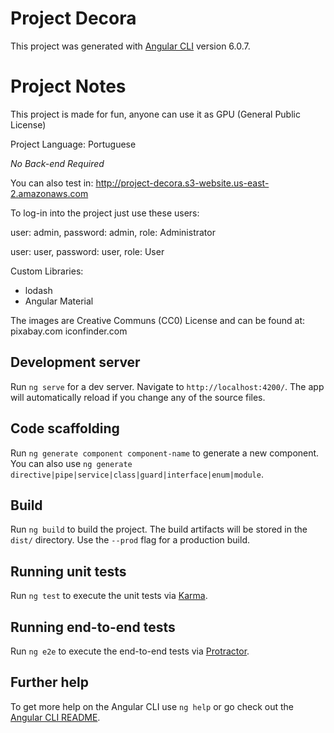 # Project Decora

This project was generated with [Angular CLI](https://github.com/angular/angular-cli) version 6.0.7.

# Project Notes
This project is made for fun, anyone can use it as GPU (General Public License)

Project Language: Portuguese

*No Back-end Required*

You can also test in: http://project-decora.s3-website.us-east-2.amazonaws.com

To log-in into the project just use these users:

user: admin, password: admin, role: Administrator

user: user, password: user, role: User

Custom Libraries:
- lodash
- Angular Material

The images are Creative Communs (CC0) License and can be found at:
pixabay.com
iconfinder.com

## Development server

Run `ng serve` for a dev server. Navigate to `http://localhost:4200/`. The app will automatically reload if you change any of the source files.

## Code scaffolding

Run `ng generate component component-name` to generate a new component. You can also use `ng generate directive|pipe|service|class|guard|interface|enum|module`.

## Build

Run `ng build` to build the project. The build artifacts will be stored in the `dist/` directory. Use the `--prod` flag for a production build.

## Running unit tests

Run `ng test` to execute the unit tests via [Karma](https://karma-runner.github.io).

## Running end-to-end tests

Run `ng e2e` to execute the end-to-end tests via [Protractor](http://www.protractortest.org/).

## Further help

To get more help on the Angular CLI use `ng help` or go check out the [Angular CLI README](https://github.com/angular/angular-cli/blob/master/README.md).

